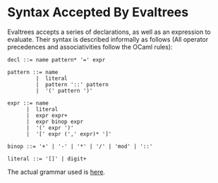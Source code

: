 # Syntax Accepted By Evaltrees

Evaltrees accepts a series of declarations, as well as an expression to evaluate.
Their syntax is described informally as follows (All operator precedences and associativities follow the OCaml rules):

```plain
decl ::= name pattern* '=' expr

pattern ::= name
         |  literal
         |  pattern '::' pattern
         |  '(' pattern ')'

expr ::= name
      |  literal
      |  expr expr+
      |  expr binop expr
      |  '(' expr ')'
      |  '[' expr (',' expr)* ']'

binop ::= '+' | '-' | '*' | '/' | 'mod' | '::'

literal ::= '[]' | digit+
```

The actual grammar used is [here](../../src/cst/parser/grammar.lalrpop).
